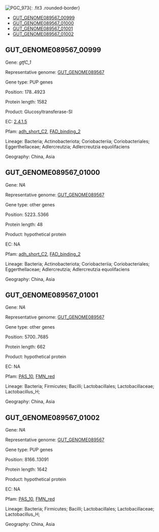 ![PGC_973](../static/images/Clusters_figure/PGC_973.jpg){: .fit3 .rounded-border}

<ul id="myTab" class="nav nav-tabs">
  <li class="active">
        <a href="#tab1" data-toggle="tab">GUT_GENOME089567_00999</a>
  </li>
<li><a href="#tab2" data-toggle="tab">GUT_GENOME089567_01000</a></li>
<li><a href="#tab3" data-toggle="tab">GUT_GENOME089567_01001</a></li>
<li><a href="#tab4" data-toggle="tab">GUT_GENOME089567_01002</a></li>
</ul>

<div id="myTabContent" class="tab-content">
  <div class="tab-pane fade in active" id="tab1">

<h2 id="GUT_GENOME089567_00999">GUT_GENOME089567_00999</h2>
<p>Gene: <em>gtfC_1</em>
<p>Representative genome: <a href="https://www.ebi.ac.uk/metagenomics/genomes/MGYG-HGUT-02480">GUT_GENOME089567</a></p>
<p>Gene type: PUP genes</p>
<p>Position: 178..4923</p>
<p>Protein length: 1582</p>
<p>Product: Glucosyltransferase-SI</p>
<p>EC: <a href="https://www.brenda-enzymes.org/enzyme.php?ecno=2.4.1.5">2.4.1.5</a></p>
<p>Pfam: <a href="http://pfam.xfam.org/family/adh_short_C2">adh_short_C2</a>, <a href="http://pfam.xfam.org/family/FAD_binding_2">FAD_binding_2</a></p>
<p>Lineage: Bacteria; Actinobacteriota; Coriobacteriia; Coriobacteriales; Eggerthellaceae; Adlercreutzia; Adlercreutzia equolifaciens</p>
<p>Geography: China, Asia</p>
  </div>

  <div class="tab-pane fade" id="tab2">

<h2 id="GUT_GENOME089567_01000">GUT_GENOME089567_01000</h2>
<p>Gene: <em>NA</em></p>
<p>Representative genome: <a href="https://www.ebi.ac.uk/metagenomics/genomes/MGYG-HGUT-02480">GUT_GENOME089567</a></p>
<p>Gene type: other genes</p>
<p>Position: 5223..5366</p>
<p>Protein length: 48</p>
<p>Product: hypothetical protein</p>
<p>EC: NA</p>
<p>Pfam: <a href="http://pfam.xfam.org/family/adh_short_C2">adh_short_C2</a>, <a href="http://pfam.xfam.org/family/FAD_binding_2">FAD_binding_2</a></p>
<p>Lineage: Bacteria; Actinobacteriota; Coriobacteriia; Coriobacteriales; Eggerthellaceae; Adlercreutzia; Adlercreutzia equolifaciens</p>
<p>Geography: China, Asia</p>

  </div>
  <div class="tab-pane fade" id="tab3">

<h2 id="GUT_GENOME089567_01001">GUT_GENOME089567_01001</h2>
<p>Gene: <em>NA</em></p>
<p>Representative genome: <a href="https://www.ebi.ac.uk/metagenomics/genomes/MGYG-HGUT-01336">GUT_GENOME089567</a></p>
<p>Gene type: other genes</p>
<p>Position: 5700..7685</p>
<p>Protein length: 662</p>
<p>Product: hypothetical protein</p>
<p>EC: NA</p>
<p>Pfam: <a href="http://pfam.xfam.org/family/PAS_10">PAS_10</a>, <a href="http://pfam.xfam.org/family/FMN_red">FMN_red</a></p>
<p>Lineage: Bacteria; Firmicutes; Bacilli; Lactobacillales; Lactobacillaceae; Lactobacillus_H; </p>
<p>Geography: China, Asia</p>

  </div>
  <div class="tab-pane fade" id="tab4">

<h2 id="GUT_GENOME089567_01002">GUT_GENOME089567_01002</h2>
<p>Gene: <em>NA</em></p>
<p>Representative genome: <a href="https://www.ebi.ac.uk/metagenomics/genomes/MGYG-HGUT-01336">GUT_GENOME089567</a></p>
<p>Gene type: PUP genes</p>
<p>Position: 8166..13091</p>
<p>Protein length: 1642</p>
<p>Product: hypothetical protein</p>
<p>EC: NA</p>
<p>Pfam: <a href="http://pfam.xfam.org/family/PAS_10">PAS_10</a>, <a href="http://pfam.xfam.org/family/FMN_red">FMN_red</a></p>
<p>Lineage: Bacteria; Firmicutes; Bacilli; Lactobacillales; Lactobacillaceae; Lactobacillus_H; </p>
<p>Geography: China, Asia</p>

  </div>
</div>
